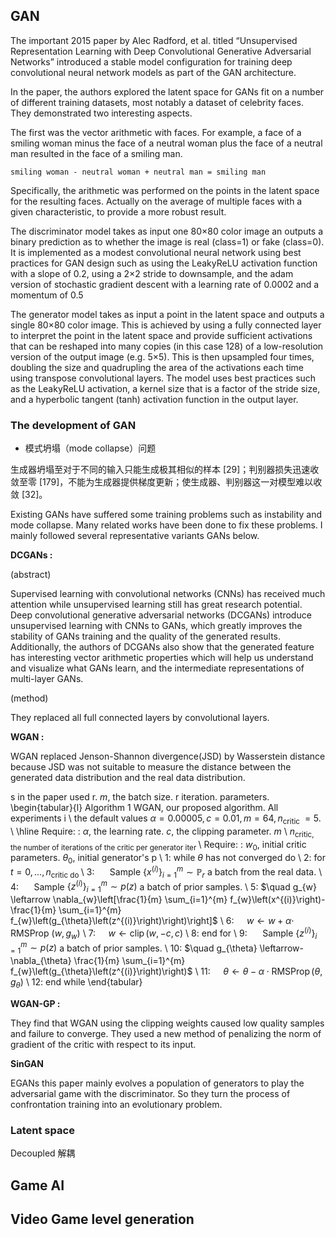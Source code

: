 ## GAN

The important 2015 paper by Alec Radford, et al. titled “Unsupervised Representation Learning with Deep Convolutional Generative Adversarial Networks” introduced a stable model configuration for training deep convolutional neural network models as part of the GAN architecture.

In the paper, the authors explored the latent space for GANs fit on a number of different training datasets, most notably a dataset of celebrity faces. They demonstrated two interesting aspects.

The first was the vector arithmetic with faces. For example, a face of a smiling woman minus the face of a neutral woman plus the face of a neutral man resulted in the face of a smiling man.

```
smiling woman - neutral woman + neutral man = smiling man
```

Specifically, the arithmetic was performed on the points in the latent space for the resulting faces. Actually on the average of multiple faces with a given characteristic, to provide a more robust result.

The discriminator model takes as input one 80×80 color image an outputs a binary prediction as to whether the image is real (class=1) or fake (class=0). It is implemented as a modest convolutional neural network using best practices for GAN design such as using the LeakyReLU activation function with a slope of 0.2, using a 2×2 stride to downsample, and the adam version of stochastic gradient descent with a learning rate of 0.0002 and a momentum of 0.5

The generator model takes as input a point in the latent space and outputs a single 80×80 color image. This is achieved by using a fully connected layer to interpret the point in the latent space and provide sufficient activations that can be reshaped into many copies (in this case 128) of a low-resolution version of the output image (e.g. 5×5). This is then upsampled four times, doubling the size and quadrupling the area of the activations each time using transpose convolutional layers. The model uses best practices such as the LeakyReLU activation, a kernel size that is a factor of the stride size, and a hyperbolic tangent (tanh) activation function in the output layer.

### The development of GAN

- 模式坍塌（mode collapse）问题



生成器坍塌至对于不同的输入只能生成极其相似的样本 [29]；判别器损失迅速收敛至零 [179]，不能为生成器提供梯度更新；使生成器、判别器这一对模型难以收敛 [32]。



Existing GANs have suffered some training problems such as instability and mode collapse. Many related works have been done to fix these problems. I mainly followed several representative variants GANs below.

**DCGANs :** 

(abstract)

Supervised learning with convolutional networks (CNNs) has received much attention while unsupervised learning still has great research potential.  Deep convolutional generative adversarial networks (DCGANs) introduce unsupervised learning with CNNs to GANs, which greatly improves the stability of GANs training and the quality of the generated results. Additionally, the authors of DCGANs also show that the generated feature has interesting vector arithmetic properties which will help us understand and visualize what GANs learn, and the intermediate representations of multi-layer GANs.

(method)

They replaced all full connected layers by convolutional layers.





**WGAN :** 

WGAN replaced Jenson-Shannon divergence(JSD) by Wasserstein distance because JSD was not suitable to measure the distance between the generated data distribution and the real data distribution.

s in the paper used
r. $m,$ the batch size. r iteration. parameters. \begin{tabular}{l} 
Algorithm 1 WGAN, our proposed algorithm. All experiments i \\
the default values $\alpha=0.00005, c=0.01, m=64, n_{\text {critic }}=5 .$ \\
\hline Require: : $\alpha,$ the learning rate. $c,$ the clipping parameter. $m$ \\
$n_{\text {critic, the number of iterations of the critic per generator iter }}$ \\
Require: : $w_{0},$ initial critic parameters. $\theta_{0},$ initial generator's p \\
1: while $\theta$ has not converged do \\
2: for $t=0, \ldots, n_{\text {critic do }}$ \\
3: $\quad$ Sample $\left\{x^{(i)}\right\}_{i=1}^{m} \sim \mathbb{P}_{r}$ a batch from the real data. \\
4: $\quad$ Sample $\left\{z^{(i)}\right\}_{i=1}^{m} \sim p(z)$ a batch of prior samples. \\
5: $\quad g_{w} \leftarrow \nabla_{w}\left[\frac{1}{m} \sum_{i=1}^{m} f_{w}\left(x^{(i)}\right)-\frac{1}{m} \sum_{i=1}^{m} f_{w}\left(g_{\theta}\left(z^{(i)}\right)\right)\right]$ \\
6: $\quad w \leftarrow w+\alpha \cdot$ RMSProp $\left(w, g_{w}\right)$ \\
7: $\quad w \leftarrow \operatorname{clip}(w,-c, c)$ \\
8: end for \\
9: $\quad$ Sample $\left\{z^{(i)}\right\}_{i=1}^{m} \sim p(z)$ a batch of prior samples. \\
10: $\quad g_{\theta} \leftarrow-\nabla_{\theta} \frac{1}{m} \sum_{i=1}^{m} f_{w}\left(g_{\theta}\left(z^{(i)}\right)\right)$ \\
11: $\quad \theta \leftarrow \theta-\alpha \cdot \operatorname{RMSProp}\left(\theta, g_{\theta}\right)$ \\
12: end while
\end{tabular}





**WGAN-GP :** 

They find that WGAN using the clipping weights caused low quality samples and failure to converge. They used a new method of penalizing the norm of gradient of the critic with respect to its input.

**SinGAN**





EGANs this paper mainly evolves a population of generators to play the adversarial game with the discriminator. So they turn the process of confrontation training into an evolutionary problem. 



### Latent space

Decoupled 解耦

## Game AI

## Video Game level generation

